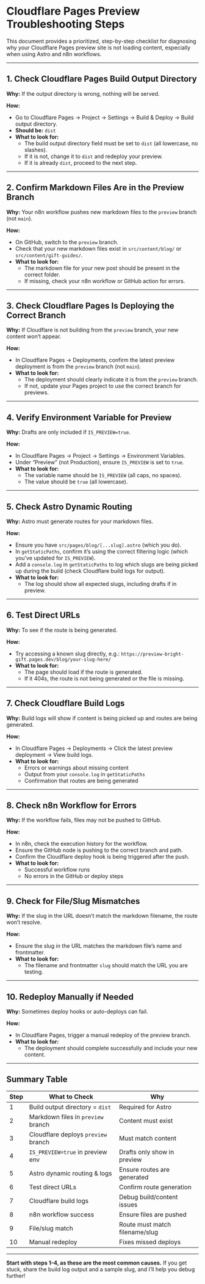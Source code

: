 # Cloudflare Pages Preview Troubleshooting Steps

This document provides a prioritized, step-by-step checklist for diagnosing why your Cloudflare Pages preview site is not loading content, especially when using Astro and n8n workflows.

---

## 1. Check Cloudflare Pages Build Output Directory
**Why:** If the output directory is wrong, nothing will be served.

**How:**
- Go to Cloudflare Pages → Project → Settings → Build & Deploy → Build output directory.
- **Should be:** `dist`
- **What to look for:**
  - The build output directory field must be set to `dist` (all lowercase, no slashes).
  - If it is not, change it to `dist` and redeploy your preview.
  - If it is already `dist`, proceed to the next step.

---

## 2. Confirm Markdown Files Are in the Preview Branch
**Why:** Your n8n workflow pushes new markdown files to the `preview` branch (not `main`).

**How:**
- On GitHub, switch to the `preview` branch.
- Check that your new markdown files exist in `src/content/blog/` or `src/content/gift-guides/`.
- **What to look for:**
  - The markdown file for your new post should be present in the correct folder.
  - If missing, check your n8n workflow or GitHub action for errors.

---

## 3. Check Cloudflare Pages Is Deploying the Correct Branch
**Why:** If Cloudflare is not building from the `preview` branch, your new content won’t appear.

**How:**
- In Cloudflare Pages → Deployments, confirm the latest preview deployment is from the `preview` branch (not `main`).
- **What to look for:**
  - The deployment should clearly indicate it is from the `preview` branch.
  - If not, update your Pages project to use the correct branch for previews.

---

## 4. Verify Environment Variable for Preview
**Why:** Drafts are only included if `IS_PREVIEW=true`.

**How:**
- In Cloudflare Pages → Project → Settings → Environment Variables.
- Under “Preview” (not Production), ensure `IS_PREVIEW` is set to `true`.
- **What to look for:**
  - The variable name should be `IS_PREVIEW` (all caps, no spaces).
  - The value should be `true` (all lowercase).

---

## 5. Check Astro Dynamic Routing
**Why:** Astro must generate routes for your markdown files.

**How:**
- Ensure you have `src/pages/blog/[...slug].astro` (which you do).
- In `getStaticPaths`, confirm it’s using the correct filtering logic (which you’ve updated for `IS_PREVIEW`).
- Add a `console.log` in `getStaticPaths` to log which slugs are being picked up during the build (check Cloudflare build logs for output).
- **What to look for:**
  - The log should show all expected slugs, including drafts if in preview.

---

## 6. Test Direct URLs
**Why:** To see if the route is being generated.

**How:**
- Try accessing a known slug directly, e.g.:
  `https://preview-bright-gift.pages.dev/blog/your-slug-here/`
- **What to look for:**
  - The page should load if the route is generated.
  - If it 404s, the route is not being generated or the file is missing.

---

## 7. Check Cloudflare Build Logs
**Why:** Build logs will show if content is being picked up and routes are being generated.

**How:**
- In Cloudflare Pages → Deployments → Click the latest preview deployment → View build logs.
- **What to look for:**
  - Errors or warnings about missing content
  - Output from your `console.log` in `getStaticPaths`
  - Confirmation that routes are being generated

---

## 8. Check n8n Workflow for Errors
**Why:** If the workflow fails, files may not be pushed to GitHub.

**How:**
- In n8n, check the execution history for the workflow.
- Ensure the GitHub node is pushing to the correct branch and path.
- Confirm the Cloudflare deploy hook is being triggered after the push.
- **What to look for:**
  - Successful workflow runs
  - No errors in the GitHub or deploy steps

---

## 9. Check for File/Slug Mismatches
**Why:** If the slug in the URL doesn’t match the markdown filename, the route won’t resolve.

**How:**
- Ensure the slug in the URL matches the markdown file’s name and frontmatter.
- **What to look for:**
  - The filename and frontmatter `slug` should match the URL you are testing.

---

## 10. Redeploy Manually if Needed
**Why:** Sometimes deploy hooks or auto-deploys can fail.

**How:**
- In Cloudflare Pages, trigger a manual redeploy of the preview branch.
- **What to look for:**
  - The deployment should complete successfully and include your new content.

---

## Summary Table

| Step | What to Check | Why |
|------|---------------|-----|
| 1 | Build output directory = `dist` | Required for Astro |
| 2 | Markdown files in `preview` branch | Content must exist |
| 3 | Cloudflare deploys `preview` branch | Must match content |
| 4 | `IS_PREVIEW=true` in preview env | Drafts only show in preview |
| 5 | Astro dynamic routing & logs | Ensure routes are generated |
| 6 | Test direct URLs | Confirm route generation |
| 7 | Cloudflare build logs | Debug build/content issues |
| 8 | n8n workflow success | Ensure files are pushed |
| 9 | File/slug match | Route must match filename/slug |
| 10 | Manual redeploy | Fixes missed deploys |

---

**Start with steps 1–4, as these are the most common causes.**
If you get stuck, share the build log output and a sample slug, and I’ll help you debug further! 